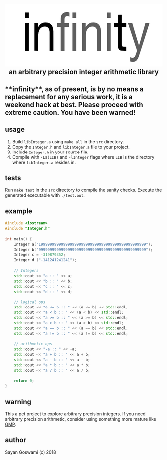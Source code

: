 <h2 align="center">
    <img src="https://github.com/Sayan98/infinity/blob/master/assets/logo.png" height=200 alt="infinity: an arbitrary precision integer arithmetic library">
    <br>an arbitrary precision integer arithmetic library<br>
<h2>

<p>**infinity**, as of present, is by no means a replacement for any serious work, it is a weekend hack at best. Please proceed with extreme caution. You have been warned!</p>

## usage

1. Build `libInteger.a` using `make all` in the `src` directory.
2. Copy the `Integer.h` and `libInteger.a` file to your project.
3. Include `Integer.h` in your source file.
4. Compile with `-L$(LIB)` and `-lInteger` flags where `LIB` is the directory where `libInteger.a` resides in.


## tests

Run `make test` in the `src` directory to compile the sanity checks. Execute the generated executable with `./test.out`.


## example

```cpp
#include <iostream>
#include "Integer.h"

int main() {
    Integer a("199999999999999999999999999999999999999999999999");
    Integer b("999999999999999999999999999999999999999999999999");
    Integer c = -319879352;
    Integer d ("-141241241241");

    // Integers
    std::cout << "a :: " << a;
    std::cout << "b :: " << b;
    std::cout << "c :: " << c;
    std::cout << "d :: " << d;

    // logical ops
    std::cout << "a <= b :: " << (a <= b) << std::endl;
    std::cout << "a < b :: " << (a < b) << std::endl;
    std::cout << "a >= b :: " << (a >= b) << std::endl;
    std::cout << "a > b :: " << (a > b) << std::endl;
    std::cout << "a == b :: " << (a == b) << std::endl;
    std::cout << "a != b :: " << (a != b) << std::endl;

    // arithmetic ops
    std::cout << "-a :: " << -a;
    std::cout << "a + b :: " << a + b;
    std::cout << "a - b :: " << a - b;
    std::cout << "a * b :: " << a * b;
    std::cout << "a / b :: " << a / b;

    return 0;
}
```

## warning
This a pet project to explore arbitrary precision integers. If you need arbitrary precision arithmetic, consider using something more mature like [GMP](https://gmplib.org).


## author
Sayan Goswami (c) 2018


